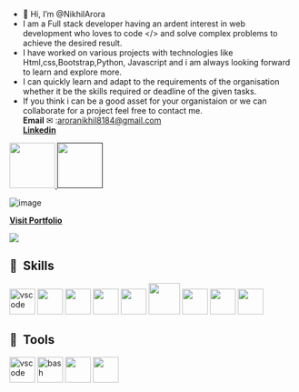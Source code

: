 - 👋 Hi, I’m @NikhilArora
- I am a Full stack developer having an ardent interest in web development who loves to code </> and solve complex problems to achieve the desired result.
- I have worked on various projects with technologies like Html,css,Bootstrap,Python, Javascript and i am always looking forward to learn and explore more.
- I can quickly learn and adapt to the requirements of the organisation whether it be the skills required or deadline of the given tasks. 
- If you think i can be a good asset for your organistaion or we can collaborate for a project feel free to contact me.  
**Email** ✉ :aroranikhil8184@gmail.com  
[**Linkedin**](https://www.linkedin.com/in/nikhilarora6541b91a4/)
<a href="https://www.linkedin.com/in/nikhilarora6541b91a4/">
    <img src="https://cdn.jsdelivr.net/gh/devicons/devicon/icons/linkedin/linkedin-original-wordmark.svg" width="80" height="80"  />         
</a>
<a href="">
    <img src="[https://cdn.jsdelivr.net/gh/devicons/devicon/icons/linkedin/linkedin-original-wordmark.svg](https://www.google.com/url?sa=i&url=https%3A%2F%2Fwww.seekpng.com%2Fipng%2Fu2q8u2a9a9t4w7e6_picture-my-portfolio-logo-png%2F&psig=AOvVaw3xubp0k-RXm4X71DrQ-Nek&ust=1690044401192000&source=images&cd=vfe&opi=89978449&ved=0CA4QjRxqFwoTCJjhgJygoIADFQAAAAAdAAAAABAS)" width="80" height="80"  />         
</a>

![image](https://github.com/NikhilArora5/NikhilArora5/assets/90254283/f8900dc0-9a3d-4564-a0d0-d285aa6c1eb3)


           
            
  [**Visit Portfolio**](https://nikhilarora-protfolio.netlify.app/)

![](https://komarev.com/ghpvc/?username=NikhilArora5)


<h2> 🚀 &nbsp;Skills</h2>
<p align="left" margin="50">
  <img src="https://cdn.jsdelivr.net/gh/devicons/devicon/icons/git/git-original-wordmark.svg" alt="vscode" width="45" height="45" margin="50"  />
  <img src="https://cdn.jsdelivr.net/gh/devicons/devicon/icons/nodejs/nodejs-original-wordmark.svg" width="45" height="45" />
  <img src="https://cdn.jsdelivr.net/gh/devicons/devicon/icons/react/react-original-wordmark.svg" width="45" height="45" />
  <img src="https://cdn.jsdelivr.net/gh/devicons/devicon/icons/javascript/javascript-original.svg" width="45" height="45" />
  <img src="https://cdn.jsdelivr.net/gh/devicons/devicon/icons/mongodb/mongodb-original-wordmark.svg" width="45" height="45" />
  <img src="https://cdn.jsdelivr.net/gh/devicons/devicon/icons/tailwindcss/tailwindcss-original-wordmark.svg" width="55" height="55" />
  <img src="https://cdn.jsdelivr.net/gh/devicons/devicon/icons/socketio/socketio-original-wordmark.svg" width="45" height="45" />
  <img src="https://cdn.jsdelivr.net/gh/devicons/devicon/icons/html5/html5-plain-wordmark.svg" width="45" height="45" />
  <img src="https://cdn.jsdelivr.net/gh/devicons/devicon/icons/css3/css3-plain-wordmark.svg" width="45" height="45" />
  </p>    

<h2> 🚀 &nbsp;Tools</h2>
<p align="left">
<img src="https://cdn.jsdelivr.net/gh/devicons/devicon/icons/vscode/vscode-original.svg" alt="vscode" width="45" height="45"/>
<img src="https://cdn.jsdelivr.net/gh/devicons/devicon/icons/bash/bash-original.svg" alt="bash" width="45" height="45"/>
<img src="https://cdn.jsdelivr.net/gh/devicons/devicon/icons/jira/jira-original-wordmark.svg" width="45" height="45" />
<img src="https://cdn.jsdelivr.net/gh/devicons/devicon/icons/jenkins/jenkins-original.svg" width="45" height="45" />
          
          
          
</p>

<!---
NikhilArora5/NikhilArora5 is a ✨ special ✨ repository because its `README.md` (this file) appears on your GitHub profile.
You can click the Preview link to take a look at your changes.
--->
